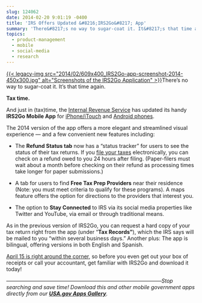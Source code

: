```yaml
---
slug: 124062
date: 2014-02-20 9:01:19 -0400
title: 'IRS Offers Updated &#8216;IRS2Go&#8217; App'
summary: 'There&#8217;s no way to sugar-coat it. It&#8217;s that time again. Tax time. And just in (tax)time, the Internal Revenue Service has updated its handy IRS2Go Mobile App for iPhone/iTouch and Android phones. The 2014 version of the app offers a more elegant and streamlined visual experience &#8212; and a'
topics:
  - product-management
  - mobile
  - social-media
  - research
---
```


[{{< legacy-img src="2014/02/609x400_IRS2Go-app-screenshot-2014-450x300.jpg" alt="Screenshots of the IRS2Go Application" >}}](https://s3.amazonaws.com/digitalgov/_legacy-img/2014/02/609x400_IRS2Go-app-screenshot-2014.jpg)There&#8217;s no way to sugar-coat it. It&#8217;s that time again.

**Tax time.**

And just in (tax)time, the [Internal Revenue Service](http://www.irs.gov/) has updated its handy **IRS2Go Mobile App** for [iPhone/iTouch](https://itunes.apple.com/us/app/irs2go/id414113282?mt=8) and [Android phones](https://play.google.com/store/apps/details?id=gov.irs&hl=en).

The 2014 version of the app offers a more elegant and streamlined visual experience &#8212; and a few convenient new features including:

  * The **Refund Status tab** now has a &#8220;status tracker&#8221; for users to see the status of their tax returns. If you [file your taxes](http://www.irs.gov/Filing) electronically, you can check on a refund owed to you 24 hours after filing. (Paper-filers must wait about a month before checking on their refund as processing times take longer for paper submissions.)

  * A tab for users to find **Free Tax Prep Providers** near their residence (Note: you must meet criteria to qualify for these programs). A maps feature offers the option for directions to the providers that interest you.

  * The option to **Stay Connected** to IRS via its social media properties like Twitter and YouTube, via email or through traditional means.

As in the previous version of IRS2Go, you can request a hard copy of your tax return right from the app (under &#8220;**Tax Records&#8221;**), which the IRS says will be mailed to you &#8220;within several business days.&#8221; Another plus: The app is bilingual, offering versions in both English and Spanish.

[April 15 is right around the corner](http://www.irs.gov/uac/Newsroom/IRS-Kicks-Off-2014-Tax-Season;-Individual-Returns-Can-Be-Filed-Now;-Free-Online-Services-Available-to-Help-With-Filing,-Refunds,-EITC), so before you even get out your box of receipts or call your accountant, get familiar with IRS2Go and download it today!

&#8212;&#8212;&#8212;&#8212;&#8212;&#8212;&#8212;&#8212;&#8212;&#8212;&#8212;&#8212;&#8212;&#8212;&#8212;&#8212;&#8212;&#8212;&#8212;&#8212;&#8212;&#8212;&#8212;&#8212;&#8212;&#8212;&#8212;&#8212;&#8212;&#8211;_Stop searching and save time! Download this and other mobile government apps directly from our [**USA.gov Apps Gallery**](http://apps.usa.gov/)._